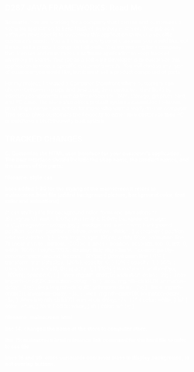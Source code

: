 ## D287 JAVA FRAMEWORKS: Read Me

**Scenario**:
You are working for a company that licenses and customizes a software application to keep track of inventory 
in stores. Your job as a software developer is to customize this application to meet a specific customer’s 
needs. You will choose any type of customer you would like, but it must sell a product composed of parts. You 
are working for a company that licenses and customizes a software application to keep track of inventory 
in stores. Your job as a software developer is to customize this application to meet a specific customer’s 
needs. You will choose any type of customer you would like, but it must sell a product composed of parts.

For my project, I created a Computer Storefront where customers can choose between laptops and desktops, 
then customize their build by selecting components such as the processor, RAM, storage, graphics card, and 
PC case. The store also offers prebuilt systems assembled in-house, providing a convenient option for those 
who want a ready-to-use computer. This setup gives customers the flexibility to either fully customize their
PC or purchase a professionally built system.  

## TRACKED CHANGES

**C.  Customize the HTML user interface for your customer’s application. The user interface should include the 
shop name, the product names, and the names of the parts:**

**filename: style.css**

**lines added 1-80 for the styling of the mainscreen it refers to mainscreen.html file (added background picture, background color, font color
and animations)**

/* css styling file for background color, fonts and animations */
.Background{
width: 100%;
min-height: 100vh;
background-image: url("../images/technology.jpg");
background-size: cover;
background-position: center;
position: relative;
overflow: hidden;
}
.container {
position: relative;
z-index: 1;
}
.lines img{
height: 100px;
width: 50px;
animation: line 7s linear infinite ;
bottom: -500px;
}
.lines {
position: absolute;
top: 0;
left: 0;
width: 100%;
height: 100%;
display: flex;
align-items: flex-end;
justify-content: space-around;
bottom: -500px;
}
@keyframes line {
0% {
transform: translate(0px, 120%);
opacity: 0;
}
10% {
opacity: 1;
}
50% {
transform: translate(0, 0);
opacity: 1;
}
100% {
transform: translate(0px, -100vh);
opacity: 0;
}
}
.lines img:nth-child(1){
animation-delay: -2s;
}
.lines img:nth-child(2){
animation-delay: -1s;
}
.lines img:nth-child(3){
animation-delay: -3s;
}
.lines img:nth-child(4){
animation-delay: -2s;
}
.lines img:nth-child(5){
animation-delay: -3s;
}
.lines img:nth-child(6){
animation-delay: -3s;
}
.lines img:nth-child(7){
animation-delay: -2s;
}
h1 {
color: white;
}
h2 {
color: white;
}
form {
color: white;
}
th {
color: white;
}

**filename: mainscreen.html**

**line 14: changed the name of the store to computer store.**

<title>Computer Store</title>

**line 15: mainscreen.html reference link command for the html file to refer to css file**

<link rel="stylesheet" href="/css/style.css">    <!-- added reference file for html website styling -->


**lines 18 and 99: class surrounds container class to display background, to not overlap buttons.**

<div class="Background" >  <!-- added class for html website styling reference to style.css -->

</div>

**lines 19-27: added lines class with images for animation on the mainscreen webpage for styling.**

<div class="lines">
<img src="/images/neonline.png" alt="lines Logo">
<img src="/images/neonline.png" alt="lines Logo">
<img src="/images/neonline.png" alt="lines Logo">
<img src="/images/neonline.png" alt="lines Logo">
<img src="/images/neonline.png" alt="lines Logo">
<img src="/images/neonline.png" alt="lines Logo">
<img src="/images/neonline.png" alt="lines Logo">
</div>

**line 31: modify header name changed to PC parts**

<h2>PC Parts</h2>

**line 63: modify header name changed to PC builds**

<h2>PC Builds</h2>

**D. Add an “About” page to the application to describe your chosen customer’s company to web viewers and include 
navigation to and from the “About” page and the main screen.**

**filename: mainscreen.html**

**line 30-34: added a button linked to the About Us page, under the title of the website**

<div class="AboutButton">  <!-- class creation for the button -->
<a href="/about">      <!-- for reference to the MainScreenControllerr java file -->
<button type="button">About Us</button>  <!-- button creation for mainscreen shows About Us -->
</a>
</div>

**filename: MainScreenControllerr.java**

**line 55-58: added controller @GetMapping to allow access to About Us page when the button is clicked**

@GetMapping("/about")
public String about() {
return "about";  // loads about.html from templates
}

**filename: about.html**

**line 1-101: added new file about.html and css styling kept the same from the mainscreen page, added brief
description of the company and the business front. Added class Mainbutton, to have a button from the about us page 
to navigate back to the mainscreen**

<!DOCTYPE html>
<html lang="en">
<head>
    <meta charset="UTF-8">
    <title>About Us</title>
    <style>
        /* css styling file for background color, fonts and animations */
        .Background{
            width: 100%;
            min-height: 100vh;
            background-image: url("/images/technology.jpg");
            background-size: cover;
            background-position: center;
            position: relative;
            overflow: hidden;
        }
        .container {
            position: relative;
            z-index: 1;
        }
        .lines img{
            height: 100px;
            width: 50px;
            animation: line 7s linear infinite ;
            bottom: -500px;
        }
        .lines {
            position: absolute;
            top: 0;
            left: 0;
            width: 100%;
            height: 100%;
            display: flex;
            align-items: flex-end;
            justify-content: space-around;
            bottom: -500px;
        }
        .page-align {
            display: flex;
            justify-content: center;
            align-items: center;
            height: 25vh;
            text-align: center;
            width: 60%;
            margin: 0 auto;
            line-height: 1.6;
        }
        @keyframes line {
            0% { transform: translate(0px, 120%); opacity: 0; }
            10% { opacity: 1; }
            50% { transform: translate(0, 0); opacity: 1; }
            100% { transform: translate(0px, -100vh); opacity: 0; }
        }
        .lines img:nth-child(1){ animation-delay: -2s; }
        .lines img:nth-child(2){ animation-delay: -1s; }
        .lines img:nth-child(3){ animation-delay: -3s; }
        .lines img:nth-child(4){ animation-delay: -2s; }
        .lines img:nth-child(5){ animation-delay: -3s; }
        .lines img:nth-child(6){ animation-delay: -3s; }
        .lines img:nth-child(7){ animation-delay: -2s; }
        h1, h2, form, th, p { color: white; }
    </style>
</head>
<body class="Background">
<div class="container">
    <h1>About Us</h1>
 <div class="MainButton">  <!-- class creation for the button -->
        <a href="/mainscreen">      <!-- for reference to the MainScreenControllerr java file -->
            <button type="button">Back to Mainscreen</button> <!-- button creation for navigation mainscreen -->
        </a>
    </div>
    <h2>Welcome to our computer store</h2>
    <div class="page-align"> <!-- class creation for text alignment on page -->
    <p>
        Welcome to our computer store, your one-stop destination for custom-built PCs, high-quality components, and
        prebuilt systems. We help customers design their ideal computing setup—whether it’s a powerful desktop for
        gaming, a workstation for creative projects, a reliable personal computer for everyday use, or a sleek laptop
        for portability. Our mission is to provide top-quality products, friendly customer service, and expert guidance
        to ensure you get the perfect PC tailored to your needs.
    </p>
    </div>
    <hr>
    <h2>My Products</h2>
    <div class="page-align">
    <p>
        Our business makes it easy for customers to get the perfect PC. Whether you prefer a laptop or desktop, you
        can customize your system by choosing from a range of components, including processors, RAM, storage,
        graphics cards, and cases. For those who want a hassle-free experience, we also offer prebuilt computers
        assembled in-house, ready to use right out of the box. Our store is designed to give every customer the choice
        between a fully personalized PC build or a professionally assembled system that delivers performance and
        reliability.
    </p>
    </div>
    <hr>
</div>
<div class="lines">
    <img src="/images/neonline.png" alt="lines logo">
    <img src="/images/neonline.png" alt="lines logo">
    <img src="/images/neonline.png" alt="lines logo">
    <img src="/images/neonline.png" alt="lines logo">
    <img src="/images/neonline.png" alt="lines logo">
    <img src="/images/neonline.png" alt="lines logo">
    <img src="/images/neonline.png" alt="lines logo">
</div>
</body>
</html>

**E. Add a sample inventory appropriate for your chosen store to the application. You should have five parts and five products in your sample inventory and should not overwrite existing data in the database.**

**filename: BootStrapData.java**

**line 31,34,36: added code inhouse repository to public class for the creation of the five parts and five products**

@Component
public class BootStrapData implements CommandLineRunner {

    private final ProductRepository productRepository;
    private final InhousePartRepository inhousePartRepository;
    private final OutsourcedPartRepository outsourcedPartRepository;

    public BootStrapData(PartRepository partRepository, ProductRepository productRepository, OutsourcedPartRepository outsourcedPartRepository, InhousePartRepository inhousePartRepository) {
        this.productRepository = productRepository;
        this.inhousePartRepository = inhousePartRepository;
        this.outsourcedPartRepository=outsourcedPartRepository;
    }

**line 43-112: added 5 new parts to the repository (2 in-house and 3 outsourced) and added 5 products**

    if (inhousePartRepository.count() == 0) {

        // creating object from class InHousePart
        InhousePart CPU = new InhousePart();
        // setting the value for object
        CPU.setName("AMD Ryzen 7 9800X3D");
        CPU.setInv(25);
        CPU.setPrice(479.99);
        CPU.setId(5);
        inhousePartRepository.save(CPU);

        // creating object from class InHousePart
        InhousePart Ram = new InhousePart();
        // setting the value for object
        Ram.setName("G.Skill Trident Z5 Royal Neo DDR5 (2x16GB) 32GB");
        Ram.setInv(28);
        Ram.setPrice(154.99);
        Ram.setId(8);
        inhousePartRepository.save(Ram);
    }

        if (outsourcedPartRepository.count() == 0){

        // creating object from class OutsourcedPart
        OutsourcedPart GPU = new OutsourcedPart();
        // setting the value for object
        GPU.setCompanyName("NVIDIA");
        GPU.setName("RTX 5070 12GB");
        GPU.setInv(20);
        GPU.setPrice(549.99);
        GPU.setId(7);
        outsourcedPartRepository.save(GPU);

        // creating object from class OutsourcedPart
        OutsourcedPart NVMe = new OutsourcedPart();
        // setting the value for object
        NVMe.setCompanyName("Western Digital");
        NVMe.setName("2TB NVMe PCIe 4.0 Internal M.2 SSD");
        NVMe.setInv(10);
        NVMe.setPrice(119.99);
        NVMe.setId(4);
        outsourcedPartRepository.save(NVMe);

        // creating object from class OutsourcedPart
        OutsourcedPart TowerCase = new OutsourcedPart();
        // setting the value for object
        TowerCase.setCompanyName("NZXT");
        TowerCase.setName("H9 Flow ATX mid-tower PC case");
        TowerCase.setInv(10);
        TowerCase.setPrice(99.99);
        TowerCase.setId(2);
        outsourcedPartRepository.save(TowerCase);
    }
        if(productRepository.count() == 0) {
            // creating an object from the product class
            Product GamingPC = new Product(15,"Gaming PC Build", 1799.99, 3 );
            productRepository.save(GamingPC);
            // creating an object from the product class
            Product OfficePC = new Product(11,"Office Desktop", 999.99, 5 );
            productRepository.save(OfficePC);
            // creating an object from the product class
            Product studentLaptop = new Product(14,"Student Laptop", 799.99, 3 );
            productRepository.save(studentLaptop);
            // creating an object from the product class
            Product creatorPC = new Product(13,"Content Creator Desktop", 2199.99, 2 );
            productRepository.save(creatorPC);
            // creating an object from the product class
            Product budgetPC = new Product(16,"Budget Desktop", 499.99, 4 );
            productRepository.save(budgetPC);
        }
    }
}

**filename: style.css**

**line 79-84: styling font white for the table containing the parts and products**

/* overriding styling colors for table to white only */
.table td {
color: white !important;
}
.table th {
color: white !important;
}

**F.  Add a “Buy Now” button to your product list**

**filename: mainscreen.html**

**line 100: added new button to product table called Buy Now**

<a th:href="@{/BuyProduct(productID=${tempProduct.id})}" class="btn btn-primary btn-sm mb-3">Buy Now</a>

**filename: AddProductController.java**

**line 176-204: Created @GetMapping BuyProduct method to check if the purchased object is in stock.
              If in product is in stock it redirects to Success.html and reduces the inventory by 1,
              on the contrary the product is not available it redirects to failure.html**

    @GetMapping("/BuyProduct")
    public String BuyProduct(@RequestParam("productID") int theId, Model theModel) {
        // initialize product service through spring context
        ProductService productService = context.getBean(ProductServiceImpl.class);
        // creating a product object
        Product product2=productService.findById(theId);
        // create variable to store the value of inventory
        int inv = product2.getInv();
        // checking for if inv value is 0
        if(inv == 0)
        {
            // returning failure.html page
            return "Failure";
        }
        else
        {
            // ADD CODE TO DECREMENT THE INV BY 1
            inv = inv - 1;
            // SET NEW VALUE FOR INV
            product2.setInv(inv);
            // SAVE PRODUCT OBJECT WITH NEW INV VALUE
            productService.save(product2);

            // returning Success.html page
            return "Success";
        }

    }

**filename: Failure.html**

**line 1-80: added Failure.html file to display failure of purchase of the product, using the same styling
           as the style.css file for the background of the page**

<!DOCTYPE html>
<html lang="en">
<head>
    <title>Failure</title>
    <style>
        /* css styling file for background color, fonts and animations */
        .Background{
            width: 100%;
            min-height: 100vh;
            background-image: url("/images/technology.jpg");
            background-size: cover;
            background-position: center;
            position: relative;
            overflow: hidden;
        }
        .container {
            position: relative;
            z-index: 1;
        }
        .lines img{
            height: 100px;
            width: 50px;
            animation: line 7s linear infinite ;
            bottom: -500px;
        }
        .lines {
            position: absolute;
            top: 0;
            left: 0;
            width: 100%;
            height: 100%;
            display: flex;
            align-items: flex-end;
            justify-content: space-around;
            bottom: -500px;
        }
        .page-align {
            display: flex;
            justify-content: center;
            align-items: center;
            height: 25vh;
            text-align: center;
            width: 60%;
            margin: 0 auto;
            line-height: 1.6;
        }
        @keyframes line {
            0% { transform: translate(0px, 120%); opacity: 0; }
            10% { opacity: 1; }
            50% { transform: translate(0, 0); opacity: 1; }
            100% { transform: translate(0px, -100vh); opacity: 0; }
        }
        .lines img:nth-child(1){ animation-delay: -2s; }
        .lines img:nth-child(2){ animation-delay: -1s; }
        .lines img:nth-child(3){ animation-delay: -3s; }
        .lines img:nth-child(4){ animation-delay: -2s; }
        .lines img:nth-child(5){ animation-delay: -3s; }
        .lines img:nth-child(6){ animation-delay: -3s; }
        .lines img:nth-child(7){ animation-delay: -2s; }
        h1, h2, form, th, p { color: white; }
    </style>
</head>
<body class="Background">
<div class="container">
<h1>Purchase failed please try again</h1>

<a href="http://localhost:8080/">Link
to Main Screen</a>
</div>
<div class="lines">
    <img src="/images/neonline.png" alt="lines logo">
    <img src="/images/neonline.png" alt="lines logo">
    <img src="/images/neonline.png" alt="lines logo">
    <img src="/images/neonline.png" alt="lines logo">
    <img src="/images/neonline.png" alt="lines logo">
    <img src="/images/neonline.png" alt="lines logo">
    <img src="/images/neonline.png" alt="lines logo">
</div>
</body>
</html>

**filename: Success.html**

**line 1-80: added Success.html file to display success of purchase of the product, using the same styling
as the style.css file for the background of the page**

<!DOCTYPE html>
<html lang="en">
<head>
    <title>Success</title>
    <style>
        /* css styling file for background color, fonts and animations */
        .Background{
            width: 100%;
            min-height: 100vh;
            background-image: url("/images/technology.jpg");
            background-size: cover;
            background-position: center;
            position: relative;
            overflow: hidden;
        }
        .container {
            position: relative;
            z-index: 1;
        }
        .lines img{
            height: 100px;
            width: 50px;
            animation: line 7s linear infinite ;
            bottom: -500px;
        }
        .lines {
            position: absolute;
            top: 0;
            left: 0;
            width: 100%;
            height: 100%;
            display: flex;
            align-items: flex-end;
            justify-content: space-around;
            bottom: -500px;
        }
        .page-align {
            display: flex;
            justify-content: center;
            align-items: center;
            height: 25vh;
            text-align: center;
            width: 60%;
            margin: 0 auto;
            line-height: 1.6;
        }
        @keyframes line {
            0% { transform: translate(0px, 120%); opacity: 0; }
            10% { opacity: 1; }
            50% { transform: translate(0, 0); opacity: 1; }
            100% { transform: translate(0px, -100vh); opacity: 0; }
        }
        .lines img:nth-child(1){ animation-delay: -2s; }
        .lines img:nth-child(2){ animation-delay: -1s; }
        .lines img:nth-child(3){ animation-delay: -3s; }
        .lines img:nth-child(4){ animation-delay: -2s; }
        .lines img:nth-child(5){ animation-delay: -3s; }
        .lines img:nth-child(6){ animation-delay: -3s; }
        .lines img:nth-child(7){ animation-delay: -2s; }
        h1, h2, form, th, p { color: white; }
    </style>
</head>
<body class="Background">
<div class="container">
    <h1>Purchase was successful</h1>

    <a href="http://localhost:8080/">Link
        to Main Screen</a>
</div>
<div class="lines">
    <img src="/images/neonline.png" alt="lines logo">
    <img src="/images/neonline.png" alt="lines logo">
    <img src="/images/neonline.png" alt="lines logo">
    <img src="/images/neonline.png" alt="lines logo">
    <img src="/images/neonline.png" alt="lines logo">
    <img src="/images/neonline.png" alt="lines logo">
    <img src="/images/neonline.png" alt="lines logo">
</div>
</body>
</html>     

**G. Modify the parts to track maximum and minimum inventory by doing the following:
•  Add additional fields to the part entity for maximum and minimum inventory.
•  Modify the sample inventory to include the maximum and minimum fields.
•  Add to the InhousePartForm and OutsourcedPartForm forms additional text inputs for the inventory so the user can set the maximum and minimum values.
•  Rename the file the persistent storage is saved to.
•  Modify the code to enforce that the inventory is between or at the minimum and maximum value.**

**filename: Part.java**

**line 23: inserted validator rule to enforce that inventory is between min and max**

@ValidInventory

**line 33-36: declared two new variables (MinInv and MaxInv) using @Min annotation, enforced that the value must be
a positive integer**

@Min(value = 0, message = "minimum inventory value must be positive")
int MinInv;
@Min(value = 0, message = "max inventory value must be positive")
int MaxInv;

**line 98-113: creation of 4 new getters and setters for MinInv and MaxInv validators**


    public int getMinInv() {
        return MinInv;
    }

    public void setMinInv(int minInv) {
        this.MinInv = minInv;
    }

    public int getMaxInv() {
        return MaxInv;
    }

    public void setMaxInv(int maxInv) {
        this.MaxInv = maxInv;
    }

**filename: mainscreen.html**

**line 53-54: added table headers for PC Parts to display min and max inventory value**

<th>Min Inventory</th>
<th>Max Inventory</th>

**line 63-64: added table rows for min and max inv**

<td th:text="${tempPart.MinInv}">1</td>
<td th:text="${tempPart.MaxInv}">1</td>

**filename: BootStrapData.java**

**line 50-51, 61-62, 76-77, 88-89, 100-101: set the min and max values for each "variable" for 2 inhouseparts 
and 3 outsourced parts**

"variable".setMinInv(1);
"variable".setMaxInv(50);

**filename: InhousePartForm.html**

**line 26-37: added inhouse parts fields for entering min and max inventory to the html file and shows validation error message
in bulleted list when the submit button is pressed.**

<p><input type="text" path="minInv" th:field="*{minInv}" placeholder="Minimum Inventory" class="form-control mb-4 col-4"/></p>
    <p th:if="${#fields.hasErrors('minInv')}" th:errors="*{minInv}">Minimum Inventory Error</p>

    <p><input type="text" path="maxInv" th:field="*{maxInv}" placeholder="Maximum Inventory" class="form-control mb-4 col-4"/></p>
    <p th:if="${#fields.hasErrors('maxInv')}" th:errors="*{maxInv}">Maximum Inventory Error</p>

    <div th:if="${#fields.hasAnyErrors()}">
        <ul>
            <li th:each="err : ${#fields.allErrors()}" th:text="${err}"></li>
        </ul>
    </div>

**filename: InventoryValidator.java**

**line 1-53: creation of a validator to check if inv <= maxInv and inv>= minInv, error message is displayed
if the validation fails**

package com.example.demo.validators;

import com.example.demo.domain.Part;
import com.example.demo.domain.Product;
import com.example.demo.service.ProductService;
import com.example.demo.service.ProductServiceImpl;
import org.springframework.beans.factory.annotation.Autowired;
import org.springframework.context.ApplicationContext;

import javax.validation.ConstraintValidator;
import javax.validation.ConstraintValidatorContext;

/**
*
*
*
*
*/
public class InventoryValidator implements ConstraintValidator<ValidInventory, Part> {
@Autowired
private ApplicationContext context;
public static ApplicationContext myContext;

    @Override
    public void initialize(ValidInventory constraintAnnotation) {
        //ConstraintValidator.super.initialize(constraintAnnotation);
    }

    @Override
    public boolean isValid(Part part, ConstraintValidatorContext constraintValidatorContext) {
        //create code to check if inventory is between min and max
        if (part.getInv() > part.getMaxInv()) {

            //display error message when inventory is greater than max inventory
            constraintValidatorContext.buildConstraintViolationWithTemplate("Solution fix your inventory it is greater than the max inventory").addConstraintViolation();

            return false;
        }
        //create code to check if inventory is between min and max
        if (part.getInv() < part.getMinInv()) {

            //display error message when inventory is less than min inventory
            constraintValidatorContext.buildConstraintViolationWithTemplate("Solution fix your inventory it is less than the min inventory").addConstraintViolation();

            return false;
        }

        return true;
    }
}

**filename: ValidInventory.java**

**line 1-25: created annotation of the validator to check that inventory is between min and max, if not the page displays
an error message "Inventory Error"**

package com.example.demo.validators;

import javax.validation.Constraint;
import javax.validation.Payload;
import java.lang.annotation.ElementType;
import java.lang.annotation.Retention;
import java.lang.annotation.RetentionPolicy;
import java.lang.annotation.Target;

/**
*
*
*
*
*/
@Constraint(validatedBy = {InventoryValidator.class})
@Target({ElementType.TYPE})
@Retention(RetentionPolicy.RUNTIME)
public @interface ValidInventory {
String message() default "Inventory Error!";
Class<?> [] groups() default {};
Class<? extends Payload> [] payload() default {};

}

**filename: OutsourcedPartForm.html** 

**line 25-36: added outsourced parts fields for entering min and max inventory to the html file and shows validation error message
in bulleted list when the submit button is pressed.**

    <p><input type="text" path="minInv" th:field="*{minInv}" placeholder="Minimum Inventory" class="form-control mb-4 col-4"/></p>
    <p th:if="${#fields.hasErrors('minInv')}" th:errors="*{minInv}">Minimum Inventory Error</p>

    <p><input type="text" path="maxInv" th:field="*{maxInv}" placeholder="Maximum Inventory" class="form-control mb-4 col-4"/></p>
    <p th:if="${#fields.hasErrors('maxInv')}" th:errors="*{maxInv}">Maximum Inventory Error</p>

    <div th:if="${#fields.hasAnyErrors()}">
        <ul>
            <li th:each="err : ${#fields.allErrors()}" th:text="${err}"></li>
        </ul>
    </div>

**H.  Add validation for between or at the maximum and minimum fields. The validation must include the following:
•  Display error messages for low inventory when adding and updating parts if the inventory is less than the minimum number of parts.
•  Display error messages for low inventory when adding and updating products lowers the part inventory below the minimum.
•  Display error messages when adding and updating parts if the inventory is greater than the maximum.**

**filename: MinimumValidator.java**

**line 1-24: Created new validator with message to display part inventory fallen below the set minimum**

package com.example.demo.validators;

import javax.validation.Constraint;
import javax.validation.Payload;
import java.lang.annotation.ElementType;
import java.lang.annotation.Retention;
import java.lang.annotation.RetentionPolicy;
import java.lang.annotation.Target;

/**
*
*
*
*
*/
@Constraint(validatedBy = {MinValid.class})
@Target({ElementType.TYPE})
@Retention(RetentionPolicy.RUNTIME)
public @interface MinimumValidator {
String message() default "Part inventory fallen below the set minimum!";
Class<?> [] groups() default {};
Class<? extends Payload> [] payload() default {};

}

**filename: MinValid.java**

**line 1-30: created file for validator, checks if inventory is greater than the minimum and if inventory is equal to
or below the minimum.**

package com.example.demo.validators;

import com.example.demo.domain.Part;
import org.springframework.beans.factory.annotation.Autowired;
import org.springframework.context.ApplicationContext;

import javax.validation.ConstraintValidator;
import javax.validation.ConstraintValidatorContext;

/**
*
*
*
*
*/
public class MinValid implements ConstraintValidator<MinimumValidator, Part> {
@Autowired
private ApplicationContext context;
public static ApplicationContext myContext;

    @Override
    public void initialize(MinimumValidator constraintAnnotation) {
        //ConstraintValidator.super.initialize(constraintAnnotation);
    }

    @Override
    public boolean isValid(Part part, ConstraintValidatorContext constraintValidatorContext) {
        return part.getInv() > part.getMinInv();
    }
}

**filename: MaximumValidator.java**

**line 1-24: Created new validator with message to display part inventory is over stocked above the set maximum**

package com.example.demo.validators;

import javax.validation.Constraint;
import javax.validation.Payload;
import java.lang.annotation.ElementType;
import java.lang.annotation.Retention;
import java.lang.annotation.RetentionPolicy;
import java.lang.annotation.Target;

/**
*
*
*
*
*/
@Constraint(validatedBy = {MaxValid.class})
@Target({ElementType.TYPE})
@Retention(RetentionPolicy.RUNTIME)
public @interface MaximumValidator {
String message() default "Part inventory is over stocked above the set maximum!";
Class<?> [] groups() default {};
Class<? extends Payload> [] payload() default {};

}

**filename: MaxValid.java**

**line 1-30: created file for validator, prevents a part from having more items in inventory that the maximum set value**

package com.example.demo.validators;

import com.example.demo.domain.Part;
import org.springframework.beans.factory.annotation.Autowired;
import org.springframework.context.ApplicationContext;

import javax.validation.ConstraintValidator;
import javax.validation.ConstraintValidatorContext;

/**
*
*
*
*
*/
public class MaxValid implements ConstraintValidator<MaximumValidator, Part> {
@Autowired
private ApplicationContext context;
public static ApplicationContext myContext;

    @Override
    public void initialize(MaximumValidator constraintAnnotation) {
        //ConstraintValidator.super.initialize(constraintAnnotation);
    }

    @Override
    public boolean isValid(Part part, ConstraintValidatorContext constraintValidatorContext) {
        return part.getInv() <= part.getMaxInv();
    }
}


**filename: Part.java**

**line 26-26: added custom validation annotations for the recent created validators**

@MinimumValidator
@MaximumValidator

**filename: EnufPartsValidator.java**

**line 36-50: added and if statements to check the values for remaining parts in the inventory when purchasing products
and added error messages to display when the conditions are met.**

            if (p.getInv() < product.getInv() - myProduct.getInv()) {
                constraintValidatorContext.disableDefaultConstraintViolation();
                constraintValidatorContext.buildConstraintViolationWithTemplate("Inventory level too low for part: " + p.getName()).addConstraintViolation();
                return false;
                }
                if (p.getInv() < product.getInv() - myProduct.getInv() + p.getMinInv()) {
                    constraintValidatorContext.disableDefaultConstraintViolation();
                    constraintValidatorContext.buildConstraintViolationWithTemplate("Adding these product will lower the part below its minimum value: " + p.getName()).addConstraintViolation();
                    return false;
                }
            }
            return true;
        }
                return true;
            }
    }

**I.  Add at least two unit tests for the maximum and minimum fields to the PartTest class in the test package.**

**filename: PartTest.java**

**line 159-199: unit tests to check that the parts class getters and setters for minimum inventory and maximum inventory**



    @Test
    void getMinInv() {
        int MinInv = 1;
        partIn.setMinInv(MinInv);
        assertEquals(MinInv, partIn.getMinInv());
        partOut.setMinInv(MinInv);
        assertEquals(MinInv, partOut.getMinInv());
    }

    @Test
    void setMinInv() {
        int MinInv = 1;
        partIn.setMinInv(MinInv);
        assertEquals(MinInv, partIn.getMinInv());
        partOut.setMinInv(MinInv);
        assertEquals(MinInv, partOut.getMinInv());
    }

    @Test
    void getMaxInv() {
        int MaxInv = 50;
        partIn.setMaxInv(MaxInv);
        assertEquals(MaxInv, partIn.getMaxInv());
        partOut.setMaxInv(MaxInv);
        assertEquals(MaxInv, partOut.getMaxInv());
    }

    @Test
    void setMaxInv() {
        int MaxInv = 50;
        partIn.setMaxInv(MaxInv);
        assertEquals(MaxInv, partIn.getMaxInv());
        partOut.setMaxInv(MaxInv);
        assertEquals(MaxInv, partOut.getMaxInv());
    }


    }

**J.  Remove the class files for any unused validators in order to clean your code.**

**filename: ValidDeletePart.java**
**filename: DeletePartValidator.java**

